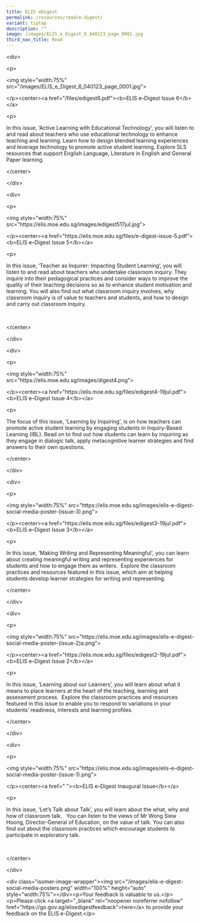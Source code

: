 ```yaml
---
title: ELIS eDigest
permalink: /resources/read/e-digest/
variant: tiptap
description: ""
image: /images/ELIS_e_Digest_6_040123_page_0001.jpg
third_nav_title: Read
---
```

<p>&lt;div&gt;</p><p>&lt;p&gt;</p><p>&lt;img style="width:75%" src="/images/ELIS_e_Digest_6_040123_page_0001.jpg"&gt;</p><p>&lt;/p&gt;&lt;center&gt;&lt;a href="/files/edigest6.pdf"&gt;&lt;b&gt;ELIS e–Digest Issue 6&lt;/b&gt;&lt;/a&gt;</p><p>&lt;p&gt;</p><p>In this issue, ‘Active Learning with Educational Technology’, you will listen to and read about teachers who use educational technology to enhance teaching and learning. Learn how to design blended learning experiences and leverage technology to promote active student learning. Explore SLS resources that support English Language, Literature in English and General Paper learning.</p><p>&lt;/center&gt;</p><p>&lt;/div&gt;</p><p>&lt;div&gt;</p><p>&lt;p&gt;</p><p>&lt;img style="width:75%" src="<a rel="noopener noreferrer nofollow" target="_blank">https://elis.moe.edu.sg/images/edigest517jul.jpg</a>"&gt;</p><p>&lt;/p&gt;&lt;center&gt;&lt;a href="<a rel="noopener noreferrer nofollow" target="_blank">https://elis.moe.edu.sg/files/e-digest-issue-5.pdf"&gt;&lt;b&gt;ELIS</a> e–Digest Issue 5&lt;/b&gt;&lt;/a&gt;</p><p>&lt;p&gt;</p><p>In this issue, ‘Teacher as Inquirer: Impacting Student Learning’, you will listen to and read about teachers who undertake classroom inquiry. They inquire into their pedagogical practices and consider ways to improve the quality of their teaching decisions so as to enhance student motivation and learning. You will also find out what classroom inquiry involves, why classroom inquiry is of value to teachers and students, and how to design and carry out classroom inquiry.</p><p>&nbsp;</p><p>&lt;/center&gt;</p><p>&lt;/div&gt;</p><p>&lt;div&gt;</p><p>&lt;p&gt;</p><p>&lt;img style="width:75%" src="<a rel="noopener noreferrer nofollow" target="_blank">https://elis.moe.edu.sg/images/digest4.png</a>"&gt;</p><p>&lt;/p&gt;&lt;center&gt;&lt;a href="<a rel="noopener noreferrer nofollow" target="_blank">https://elis.moe.edu.sg/files/edigest4-19jul.pdf"&gt;&lt;b&gt;ELIS</a> e–Digest Issue 4&lt;/b&gt;&lt;/a&gt;</p><p>&lt;p&gt;</p><p>The focus of this issue, 'Learning by Inquiring', is on how teachers can promote active student learning by engaging students in Inquiry-Based Learning (IBL). Read on to find out how students can learn by inquiring as they engage in dialogic talk, apply metacognitive learner strategies and find answers to their own questions.</p><p>&lt;/center&gt;</p><p>&lt;/div&gt;</p><p>&lt;div&gt;</p><p>&lt;p&gt;</p><p>&lt;img style="width:75%" src="<a rel="noopener noreferrer nofollow" target="_blank">https://elis.moe.edu.sg/images/elis-e-digest-social-media-poster-(issue-3).png</a>"&gt;</p><p>&lt;/p&gt;&lt;center&gt;&lt;a href="<a rel="noopener noreferrer nofollow" target="_blank">https://elis.moe.edu.sg/files/edigest3-19jul.pdf"&gt;&lt;b&gt;ELIS</a> e–Digest Issue 3&lt;/b&gt;&lt;/a&gt;</p><p>&lt;p&gt;</p><p>In this issue, ‘Making Writing and Representing Meaningful', you can learn about creating meaningful writing and representing experiences for students and how to engage them as writers.&nbsp; Explore the classroom practices and resources featured in this issue, which aim at helping students develop learner strategies for writing and representing.</p><p>&lt;/center&gt;</p><p>&lt;/div&gt;</p><p>&lt;div&gt;</p><p>&lt;p&gt;</p><p>&lt;img style="width:75%" src="<a rel="noopener noreferrer nofollow" target="_blank">https://elis.moe.edu.sg/images/elis-e-digest-social-media-poster-(issue-2)a.png</a>"&gt;</p><p>&lt;/p&gt;&lt;center&gt;&lt;a href="<a rel="noopener noreferrer nofollow" target="_blank">https://elis.moe.edu.sg/files/edigest2-19jul.pdf"&gt;&lt;b&gt;ELIS</a> e–Digest Issue 2&lt;/b&gt;&lt;/a&gt;</p><p>&lt;p&gt;</p><p>In this issue, ‘Learning about our Learners’, you will learn about what it means to place learners at the heart of the teaching, learning and assessment process.&nbsp; Explore the classroom practices and resources featured in this issue to enable you to respond to variations in your students’ readiness, interests and learning profiles.</p><p>&lt;/center&gt;</p><p>&lt;/div&gt;</p><p>&lt;div&gt;</p><p>&lt;p&gt;</p><p>&lt;img style="width:75%" src="<a rel="noopener noreferrer nofollow" target="_blank">https://elis.moe.edu.sg/images/elis-e-digest-social-media-poster-(issue-1).png</a>"&gt;</p><p>&lt;/p&gt;&lt;center&gt;&lt;a href=" "&gt;&lt;b&gt;ELIS e–Digest Inaugural Issue&lt;/b&gt;&lt;/a&gt;</p><p>&lt;p&gt;</p><p>In this issue, ‘Let’s Talk about Talk’, you will learn about the what, why and how of classroom talk.&nbsp;&nbsp; You can listen to the views of Mr Wong Siew Hoong, Director-General of Education, on the value of talk. You can also find out about the classroom practices which encourage students to participate in exploratory talk.</p><p>&nbsp;</p><p>&lt;/center&gt;</p><p>&lt;/div&gt;</p><p>&lt;div class="isomer-image-wrapper"&gt;&lt;img src="/images/elis-e-digest-social-media-posters.png" width="100%" height="auto" style="width:75%"&gt;&lt;/div&gt;&lt;p&gt;Your feedback is valuable to us.&lt;/p&gt;&lt;p&gt;Please click &lt;a target="_blank" rel="noopener noreferrer nofollow" href="<a rel="noopener noreferrer nofollow" target="_blank">https://go.gov.sg/elisedigestfeedback"&gt;here&lt;/a&gt;</a> to provide your feedback on the ELIS e-Digest.&lt;/p&gt;</p>